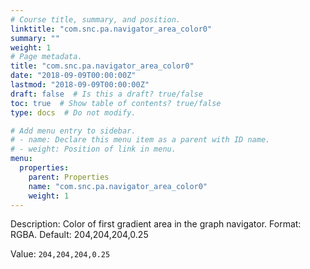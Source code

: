 ```yaml
---
# Course title, summary, and position.
linktitle: "com.snc.pa.navigator_area_color0"
summary: ""
weight: 1
# Page metadata.
title: "com.snc.pa.navigator_area_color0"
date: "2018-09-09T00:00:00Z"
lastmod: "2018-09-09T00:00:00Z"
draft: false  # Is this a draft? true/false
toc: true  # Show table of contents? true/false
type: docs  # Do not modify.

# Add menu entry to sidebar.
# - name: Declare this menu item as a parent with ID name.
# - weight: Position of link in menu.
menu:
  properties:
    parent: Properties
    name: "com.snc.pa.navigator_area_color0"
    weight: 1
---
```


Description: Color of first gradient area in the graph navigator. Format: RGBA. Default: 204,204,204,0.25


Value: `204,204,204,0.25`